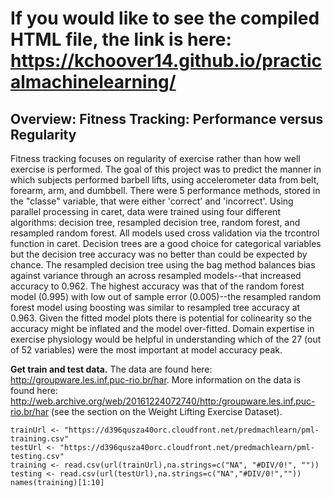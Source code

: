 # If you would like to see the compiled HTML file, the link is here: https://kchoover14.github.io/practicalmachinelearning/

## Overview: Fitness Tracking: Performance versus Regularity
Fitness tracking focuses on regularity of exercise rather than how well exercise is performed. The goal of this project was to predict the manner in which subjects performed barbell lifts, using accelerometer data from belt, forearm, arm, and dumbbell. There were 5 performance methods, stored in the "classe" variable, that were either 'correct' and 'incorrect'. Using parallel processing in caret, data were trained using four different algorithms: decision tree, resampled decision tree, random forest, and resampled random forest. All models used cross validation via the trcontrol function in caret. Decision trees are a good choice for categorical variables but the decision tree accuracy was no better than could be expected by chance. The resampled decision tree using the bag method balances bias against variance through an across resampled models--that increased accuracy to 0.962. The highest accuracy was that of the random forest model (0.995) with low out of sample error (0.005)--the resampled random forest model using boosting was similar to resampled tree accuracy at 0.963. Given the fitted model plots there is potential for colinearity so the accuracy might be inflated and the model over-fitted. Domain expertise in exercise physiology would be helpful in understanding which of the 27 (out of 52 variables) were the most important at model accuracy peak.

**Get train and test data.** The data are found here: http://groupware.les.inf.puc-rio.br/har. More information on the data is found here:
http://web.archive.org/web/20161224072740/http:/groupware.les.inf.puc-rio.br/har (see the section on the Weight Lifting Exercise Dataset).
```{r get data, results='hide'}
trainUrl <- "https://d396qusza40orc.cloudfront.net/predmachlearn/pml-training.csv"
testUrl <- "https://d396qusza40orc.cloudfront.net/predmachlearn/pml-testing.csv"
training <- read.csv(url(trainUrl),na.strings=c("NA", "#DIV/0!", ""))
testing <- read.csv(url(testUrl),na.strings=c("NA","#DIV/0!",""))
names(training)[1:10]
